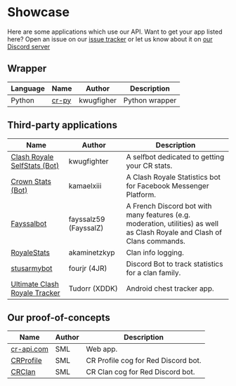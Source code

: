 # Showcase

Here are some applications which use our API. Want to get your app listed here? Open an issue on our [issue tracker](https://github.com/cr-api/cr-api/issues) or let us know about it on [our Discord server](http://discord.me/cr_api)

## Wrapper

Language | Name | Author | Description
--- | --- | --- | ---
Python | [cr-py](https://github.com/kwugfighter/cr.py) | kwugfigher | Python wrapper

## Third-party applications

Name | Author | Description
--- | --- | ---
[Clash Royale SelfStats (Bot)](http://github.com/kwugfighter/cr-selfstats) | kwugfighter | A selfbot dedicated to getting your CR stats.
[Crown Stats (Bot)](https://m.me/CrownStats) | kamaelxiii |  A Clash Royale Statistics bot for Facebook Messenger Platform.
[Fayssalbot](http://www.fayssalbot.ml/commandes) | fayssalz59 (FayssalZ) | A French Discord bot with many features (e.g. moderation, utilities) as well as Clash Royale and Clash of Clans commands.
[RoyaleStats](https://github.com/akaminetzkyp/RoyaleStats) | akaminetzkyp | Clan info logging.
[stusarmybot](https://github.com/fourjr/stusarmybot) | fourjr (4JR) | Discord Bot to track statistics for a clan family.
[Ultimate Clash Royale Tracker](https://play.google.com/store/apps/details?id=eu.tudor.ultimatechesttrackerforclash) | Tudorr (XDDK) | Android chest tracker app.

## Our proof-of-concepts

Name | Author | Description
--- | --- | ---
[cr-api.com](http://cr-api.com) | SML | Web app.
[CRProfile](https://github.com/smlbiobot/SML-Cogs/tree/master/crprofile) | SML | CR Profile cog for Red Discord bot.
[CRClan](https://github.com/smlbiobot/SML-Cogs/tree/master/crclan) | SML | CR Clan cog for Red Discord bot.

